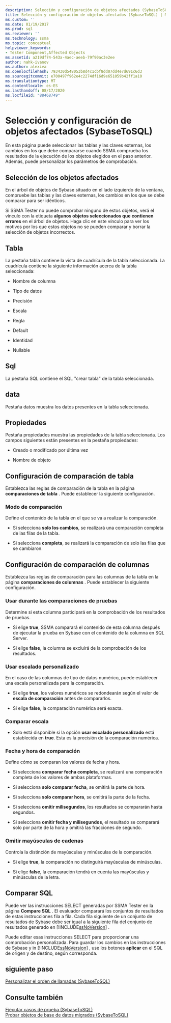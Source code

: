 ```yaml
---
description: Selección y configuración de objetos afectados (SybaseToSQL)
title: Selección y configuración de objetos afectados (SybaseToSQL) | Microsoft Docs
ms.custom: ''
ms.date: 01/19/2017
ms.prod: sql
ms.reviewer: ''
ms.technology: ssma
ms.topic: conceptual
helpviewer_keywords:
- Tester Component,Affected Objects
ms.assetid: a219df74-543a-4aec-aeeb-79f90ac3e2ee
author: nahk-ivanov
ms.author: alexiva
ms.openlocfilehash: 793430d548053b8d4c1cbf8dd07dd4e7d691c6d3
ms.sourcegitcommit: e700497f962e4c2274df16d9e651059b42ff1a10
ms.translationtype: MT
ms.contentlocale: es-ES
ms.lasthandoff: 08/17/2020
ms.locfileid: "88468749"
---
```

# <a name="selecting-and-configuring-affected-objects-sybasetosql"></a>Selección y configuración de objetos afectados (SybaseToSQL)
En esta página puede seleccionar las tablas y las claves externas, los cambios en los que debe compararse cuando SSMA comprueba los resultados de la ejecución de los objetos elegidos en el paso anterior. Además, puede personalizar los parámetros de comprobación.  
  
## <a name="selection-of-affected-objects"></a>Selección de los objetos afectados  
En el árbol de objetos de Sybase situado en el lado izquierdo de la ventana, compruebe las tablas y las claves externas, los cambios en los que se debe comparar para ser idénticos.  
  
Si SSMA Tester no puede comprobar ninguno de estos objetos, verá el vínculo con la etiqueta **algunos objetos seleccionados que contienen errores** en el árbol de objetos. Haga clic en este vínculo para ver los motivos por los que estos objetos no se pueden comparar y borrar la selección de objetos incorrectos.  
  
## <a name="table"></a>Tabla  
La pestaña tabla contiene la vista de cuadrícula de la tabla seleccionada. La cuadrícula contiene la siguiente información acerca de la tabla seleccionada:  
  
-   Nombre de columna  
  
-   Tipo de datos  
  
-   Precisión  
  
-   Escala  
  
-   Regla  
  
-   Default  
  
-   Identidad  
  
-   Nullable  
  
## <a name="sql"></a>Sql  
La pestaña SQL contiene el SQL "crear tabla" de la tabla seleccionada.  
  
## <a name="data"></a>data  
Pestaña datos muestra los datos presentes en la tabla seleccionada.  
  
## <a name="properties"></a>Propiedades  
Pestaña propiedades muestra las propiedades de la tabla seleccionada. Los campos siguientes están presentes en la pestaña propiedades:  
  
-   Creado o modificado por última vez  
  
-   Nombre de objeto  
  
## <a name="table-comparison-settings"></a>Configuración de comparación de tabla  
Establezca las reglas de comparación de la tabla en la página **comparaciones de tabla** . Puede establecer la siguiente configuración.  
  
### <a name="comparison-mode"></a>Modo de comparación  
Define el contenido de la tabla en el que se va a realizar la comparación.  
  
-   Si selecciona **solo los cambios**, se realizará una comparación completa de las filas de la tabla.  
  
-   Si selecciona **completa**, se realizará la comparación de solo las filas que se cambiaron.  
  
## <a name="column-comparison-settings"></a>Configuración de comparación de columnas  
Establezca las reglas de comparación para las columnas de la tabla en la página **comparaciones de columnas** . Puede establecer la siguiente configuración.  
  
### <a name="use-during-test-comparisons"></a>Usar durante las comparaciones de pruebas  
Determine si esta columna participará en la comprobación de los resultados de pruebas.  
  
-   Si elige **true**, SSMA comparará el contenido de esta columna después de ejecutar la prueba en Sybase con el contenido de la columna en SQL Server.
  
-   Si elige **false**, la columna se excluirá de la comprobación de los resultados.  
  
### <a name="use-custom-scale"></a>Usar escalado personalizado  
En el caso de las columnas de tipo de datos numérico, puede establecer una escala personalizada para la comparación.  
  
-   Si elige **true**, los valores numéricos se redondearán según el valor de **escala de comparación** antes de compararlos.  
  
-   Si elige **false**, la comparación numérica será exacta.  
  
### <a name="comparing-scale"></a>Comparar escala  
  
-   Solo está disponible si la opción **usar escalado personalizado** está establecida en **true**. Esta es la precisión de la comparación numérica.  
  
### <a name="date-time-comparing"></a>Fecha y hora de comparación  
Define cómo se comparan los valores de fecha y hora.  
  
-   Si selecciona **comparar fecha completa**, se realizará una comparación completa de los valores de ambas plataformas.  
  
-   Si selecciona **solo comparar fecha**, se omitirá la parte de hora.  
  
-   Si selecciona **solo comparar hora**, se omitirá la parte de la fecha.  
  
-   Si selecciona **omitir milisegundos**, los resultados se compararán hasta segundos.  
  
-   Si selecciona **omitir fecha y milisegundos**, el resultado se comparará solo por parte de la hora y omitirá las fracciones de segundo.  
  
### <a name="ignore-strings-case"></a>Omitir mayúsculas de cadenas  
Controla la distinción de mayúsculas y minúsculas de la comparación.  
  
-   Si elige **true**, la comparación no distinguirá mayúsculas de minúsculas.  
  
-   Si elige **false**, la comparación tendrá en cuenta las mayúsculas y minúsculas de la letra.  
  
## <a name="comparing-sql"></a>Comparar SQL  
Puede ver las instrucciones SELECT generadas por SSMA Tester en la página **Compare SQL** . El evaluador comparará los conjuntos de resultados de estas instrucciones fila a fila. Cada fila siguiente de un conjunto de resultados de Sybase debe ser igual a la siguiente fila del conjunto de resultados generado en [!INCLUDE[ssNoVersion](../../includes/ssnoversion-md.md)] .  
  
Puede editar esas instrucciones SELECT para proporcionar una comprobación personalizada. Para guardar los cambios en las instrucciones de Sybase y in [!INCLUDE[ssNoVersion](../../includes/ssnoversion-md.md)] , use los botones **aplicar** en el SQL de origen y de destino, según corresponda.  
  
## <a name="next-step"></a>siguiente paso  
[Personalizar el orden de llamadas &#40;SybaseToSQL&#41;](../../ssma/sybase/customizing-calls-order-sybasetosql.md)  
  
## <a name="see-also"></a>Consulte también  
[Ejecutar casos de prueba &#40;SybaseToSQL&#41;](../../ssma/sybase/running-test-cases-sybasetosql.md)  
[Probar objetos de base de datos migrados &#40;SybaseToSQL&#41;](../../ssma/sybase/testing-migrated-database-objects-sybasetosql.md)  
  
